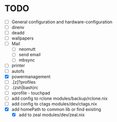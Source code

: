 # TODO

- [ ] General configuration and hardware-configuration
- [ ] direnv
- [ ] deadd
- [ ] wallpapers
- [ ] Mail
    - [ ] neomutt
    - [ ] send email
    - [ ] mbsync
- [ ] printer
- [ ] autofs
- [X] powermanagement
- [ ] .[z]?profiles
- [ ] .(zsh|bash)rc
- [ ] xprofile - touchpad
- [ ] add config to rclone modules/backup/rclone.nix
- [ ] add config to ctags modules/dev/ctags.nix
- [X] add homePath to common lib or find existing
    - [X] add to zeal modules/dev/zeal.nix
